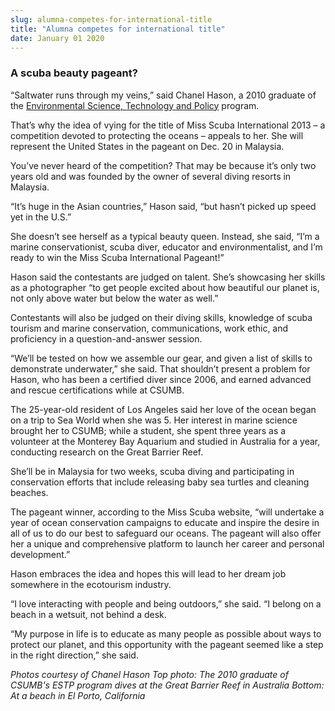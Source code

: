 ```yaml
---
slug: alumna-competes-for-international-title
title: "Alumna competes for international title"
date: January 01 2020
---
```


 
<h3>A scuba beauty pageant?</h3>
<p>
  “Saltwater runs through my veins,” said Chanel Hason, a 2010 graduate of the
  <a
    href="https://catalog.csumb.edu/undergrad-education/majors/environmental-science-technology-policy"
    >Environmental Science, Technology and Policy</a
  >
  program.
</p>
<p>
  That’s why the idea of vying for the title of Miss Scuba International 2013 –
  a competition devoted to protecting the oceans – appeals to her. She will
  represent the United States in the pageant on Dec. 20 in Malaysia.
</p>
<p>
  You’ve never heard of the competition? That may be because it’s only two years
  old and was founded by the owner of several diving resorts in Malaysia.
</p>
<p>
  “It’s huge in the Asian countries,” Hason said, “but hasn’t picked up speed
  yet in the U.S.”
</p>
<p>
  She doesn’t see herself as a typical beauty queen. Instead, she said, “I’m a
  marine conservationist, scuba diver, educator and environmentalist, and I’m
  ready to win the Miss Scuba International Pageant!”
</p>
<p>
  Hason said the contestants are judged on talent. She’s showcasing her skills
  as a photographer “to get people excited about how beautiful our planet is,
  not only above water but below the water as well.”
</p>
<p>
  Contestants will also be judged on their diving skills, knowledge of scuba
  tourism and marine conservation, communications, work ethic, and proficiency
  in a question-and-answer session.
</p>
<p>
  “We’ll be tested on how we assemble our gear, and given a list of skills to
  demonstrate underwater,” she said. That shouldn’t present a problem for Hason,
  who has been a certified diver since 2006, and earned advanced and rescue
  certifications while at CSUMB.
</p>
<p>
  The 25-year-old resident of Los Angeles said her love of the ocean began on a
  trip to Sea World when she was 5. Her interest in marine science brought her
  to CSUMB; while a student, she spent three years as a volunteer at the
  Monterey Bay Aquarium and studied in Australia for a year, conducting research
  on the Great Barrier Reef.
</p>
<p>
  She’ll be in Malaysia for two weeks, scuba diving and participating in
  conservation efforts that include releasing baby sea turtles and cleaning
  beaches.
</p>
<p>
  The pageant winner, according to the Miss Scuba website, “will undertake a
  year of ocean conservation campaigns to educate and inspire the desire in all
  of us to do our best to safeguard our oceans. The pageant will also offer her
  a unique and comprehensive platform to launch her career and personal
  development.”
</p>
<p>
  Hason embraces the idea and hopes this will lead to her dream job somewhere in
  the ecotourism industry.
</p>
<p>
  “I love interacting with people and being outdoors,” she said. “I belong on a
  beach in a wetsuit, not behind a desk.
</p>
<p>
  “My purpose in life is to educate as many people as possible about ways to
  protect our planet, and this opportunity with the pageant seemed like a step
  in the right direction,” she said.
</p>
<p>
  <em
    >Photos courtesy of Chanel Hason Top photo: The 2010 graduate of CSUMB's
    ESTP program dives at the Great Barrier Reef in Australia Bottom: At a beach
    in El Porto, California</em
  >
</p>
<p></p>
 
